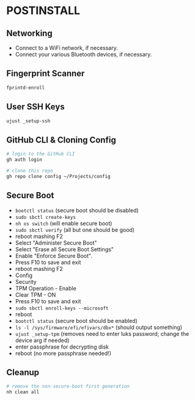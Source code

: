 # POSTINSTALL

## Networking

- Connect to a WiFi network, if necessary.
- Connect your various Bluetooth devices, if necessary.

## Fingerprint Scanner

```bash
fprintd-enroll
```

## User SSH Keys

```bash
ujust _setup-ssh
```

## GitHub CLI & Cloning Config

```bash
# login to the GitHub CLI
gh auth login

# clone this repo
gh repo clone config ~/Projects/config
```

## Secure Boot

- `bootctl status` (secure boot should be disabled)
- `sudo sbctl create-keys`
- `nh os switch` (will enable secure boot)
- `sudo sbctl verify` (all but one should be good)
- reboot mashing F2
- Select "Administer Secure Boot"
- Select "Erase all Secure Boot Settings"
- Enable "Enforce Secure Boot".
- Press F10 to save and exit
- reboot mashing F2
- Config
- Security
- TPM Operation - Enable
- Clear TPM - ON
- Press F10 to save and exit
- `sudo sbctl enroll-keys --microsoft`
- reboot
- `bootctl status` (secure boot should be enabled)
- `ls -l /sys/firmware/efi/efivars/dbx*` (should output something)
- `ujust _setup-tpm` (removes need to enter luks password; change the device arg if needed)
- enter passphrase for decrypting disk
- reboot (no more passphrase needed!)

## Cleanup

```bash
# remove the non-secure-boot first generation
nh clean all
```
